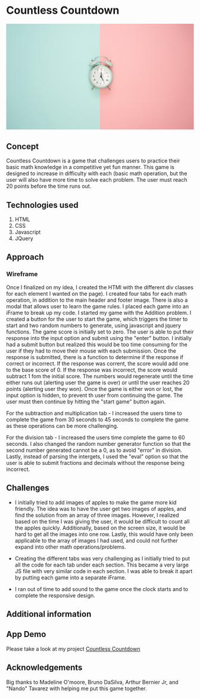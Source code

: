 # Countless Countdown

![heading logo](/mathGame/Images/clockImage.png)

## Concept 

Countless Countdown is a game that challenges users to practice their basic math knowledge in a competitive yet fun manner. This game is designed to increase in difficulty with each  (basic math operation, but the user will also have more time to solve each problem. The user must reach 20 points before the time runs out. 

## Technologies used
1. HTML
2. CSS
3. Javascript
4. JQuery

## Approach
### Wireframe 

Once I finalized on my idea, I created the HTMl with the different div classes for each element I wanted on the page). I created four tabs for each math operation, in addition to the main header and footer image. There is also a modal that allows user to learn the game rules. I placed each game into an iFrame to break up my code. I started my game with the Addition problem. I created a button for the user to start the game, which triggers the timer to start and two random numbers to generate, using javascript and jquery functions. The game score is initially set to zero. The user is able to put their response into the input option and submit using the "enter" button. I initially had a submit button but realized this would be too time consuming for the user if they had to move their mouse with each submission. Once the response is submitted, there is a function to determine if the response if correct or incorrect. If the response was corrent, the score would add one to the base score of 0. If the response was incorrect, the score would subtract 1 fom the initial score. The numbers would regenerate until the time either runs out (alerting user the game is over) or until the user reaches 20 points (alerting user they won). Once the game is either won or lost, the input option is hidden, to prevent th user from continuing the game. The user must then continue by hitting the "start game" button again. 

For the subtraction and multiplication tab - I increased the users time to complete the game from 30 seconds to 45 seconds to complete the game as these operations can be more challenging. 

For the division tab - I increased the users time complete the game to 60 seconds. I also changed the random number generator function so that the second number generated cannot be a 0, as to avoid "error" in division. Lastly, instead of parsing the intergets, I used the "eval" option so that the user is able to submit fractions and decimals without the response being incorrect. 


## Challenges
* I initially tried to add images of apples to make the game more kid friendly. The idea was to have the user get two images of apples, and find the solution from an array of three images. However, I realized based on the time I was giving the user, it would be difficult to count all the apples quickly. Additionally, based on the screen size, it would be hard to get all the images into one row. Lastly, this would have only been applicable to the array of images I had used, and could not further expand into other math operations/problems. 


* Creating the different tabs was very challenging as I initially tried to put all the code for each tab under each section. This became a very large JS file with very similar code in each section. I was able to break it apart by putting each game into a separate iFrame. 

* I ran out of time to add sound to the game once the clock starts and to complete the responsive design.

## Additional information

## App Demo 
Please take a look at my project 
[Countless Countdown](https://zchen92.github.io/mathGame/)

## Acknowledgements 
Big thanks to Madeline O'moore, Bruno DaSilva, Arthur Bernier Jr, and "Nando" Tavarez with helping me put this game together.






